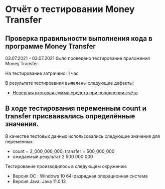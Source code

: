 # Отчёт о тестировании Money Transfer

## Проверка правильности выполнения кода в программе Money Transfer

03.07.2021 - 03.07.2021 было проведено тестирование приложения Money Transfer.

На тестирование затрачено: 1 час

В результате тестирования выявлены следующие дефекты:
* [Неверная итоговая сумма средств при пополнении счёта](https://github.com/Kolya-Melkov/second_task/issues/2)

## В ходе тестирования переменным count и transfer присваивались определённые значения.


В качестве тестовых данных использовались следующие значения для переменных:
* count = 2_000_000_000; transfer = 500_000_000
* ожидаемый результат 2 500 000 000

Тестирование производилось в следующем окружении:
* Версия OC : Windows 10 64-разрядная операционная система
* Версия Java: Java 11.0.13

